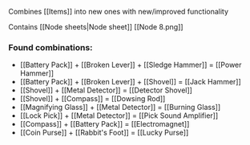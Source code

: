 Combines [[Items]] into new ones with new/improved functionality


Contains [[Node sheets|Node sheet]] [[Node 8.png]]

### Found combinations:
- [[Battery Pack]] + [[Broken Lever]] + [[Sledge Hammer]] = [[Power Hammer]]
- [[Battery Pack]] + [[Broken Lever]] + [[Shovel]] = [[Jack Hammer]]
- [[Shovel]] + [[Metal Detector]] = [[Detector Shovel]]
- [[Shovel]] + [[Compass]] = [[Dowsing Rod]]
- [[Magnifying Glass]] + [[Metal Detector]] = [[Burning Glass]]
- [[Lock Pick]] + [[Metal Detector]] = [[Pick Sound Amplifier]]
- [[Compass]] + [[Battery Pack]] = [[Electromagnet]]
- [[Coin Purse]] + [[Rabbit's Foot]] = [[Lucky Purse]]